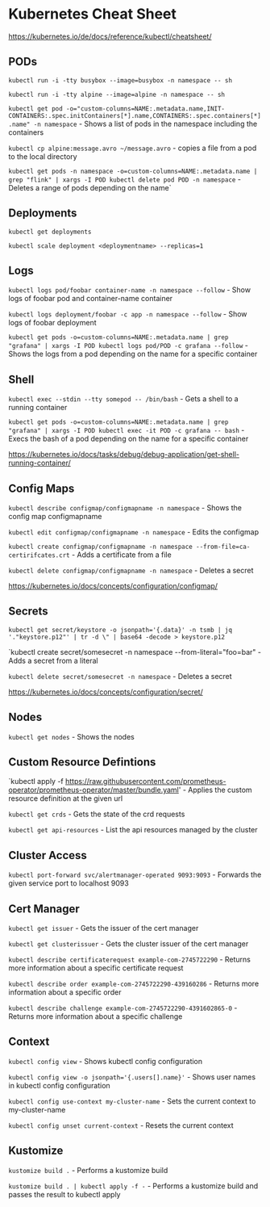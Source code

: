 # Kubernetes Cheat Sheet

https://kubernetes.io/de/docs/reference/kubectl/cheatsheet/

## PODs

`kubectl run -i -tty busybox --image=busybox -n namespace -- sh`

`kubectl run -i -tty alpine --image=alpine -n namespace -- sh`

`kubectl get pod -o="custom-columns=NAME:.metadata.name,INIT-CONTAINERS:.spec.initContainers[*].name,CONTAINERS:.spec.containers[*].name" -n namespace` - Shows a list of pods in the namespace including the containers

`kubectl cp alpine:message.avro ~/message.avro` - copies a file from a pod to the local directory

`kubectl get pods -n namespace -o=custom-columns=NAME:.metadata.name | grep "flink" | xargs -I POD kubectl delete pod POD -n namespace` - Deletes a range of pods depending on the name`

## Deployments

`kubectl get deployments`

`kubectl scale deployment <deploymentname> --replicas=1`

## Logs

`kubectl logs pod/foobar container-name -n namespace --follow` - Show logs of foobar pod and container-name container

`kubectl logs deployment/foobar -c app -n namespace --follow` - Show logs of foobar deployment

`kubectl get pods -o=custom-columns=NAME:.metadata.name | grep "grafana" | xargs -I POD kubectl logs pod/POD -c grafana --follow` - Shows the logs from a pod depending on the name for a specific container

## Shell

`kubectl exec --stdin --tty somepod -- /bin/bash` - Gets a shell to a running container

`kubectl get pods -o=custom-columns=NAME:.metadata.name | grep "grafana" | xargs -I POD kubectl exec -it POD -c grafana -- bash` - Execs the bash of a pod depending on the name for a specific container

https://kubernetes.io/docs/tasks/debug/debug-application/get-shell-running-container/

## Config Maps

`kubectl describe configmap/configmapname -n namespace` - Shows the config map configmapname

`kubectl edit configmap/configmapname -n namespace` - Edits the configmap

`kubectl create configmap/configmapname -n namespace --from-file=ca-certirifcates.crt` - Adds a certificate from a file

`kubectl delete configmap/configmapname -n namespace` - Deletes a secret

https://kubernetes.io/docs/concepts/configuration/configmap/

## Secrets

`kubectl get secret/keystore -o jsonpath='{.data}' -n tsmb | jq '."keystore.p12"' | tr -d \" | base64 -decode > keystore.p12`

`kubectl create secret/somesecret -n namespace --from-literal="foo=bar" - Adds a secret from a literal

`kubectl delete secret/somesecret -n namespace` - Deletes a secret

https://kubernetes.io/docs/concepts/configuration/secret/

## Nodes

`kubectl get nodes` - Shows the nodes

## Custom Resource Defintions

`kubectl apply -f https://raw.githubusercontent.com/prometheus-operator/prometheus-operator/master/bundle.yaml' - Applies the custom resource definition at the given url

`kubectl get crds` - Gets the state of the crd requests

`kubectl get api-resources` - List the api resources managed by the cluster

## Cluster Access

`kubectl port-forward svc/alertmanager-operated 9093:9093` - Forwards the given service port to localhost 9093

## Cert Manager

`kubectl get issuer` - Gets the issuer of the cert manager

`kubectl get clusterissuer` - Gets the cluster issuer of the cert manager

`kubectl describe certificaterequest example-com-2745722290` - Returns more information about a specific certificate request

`kubectl describe order example-com-2745722290-439160286` - Returns more information about a specific order

`kubectl describe challenge example-com-2745722290-4391602865-0` - Returns more information about a specific challenge

## Context

`kubectl config view` - Shows kubectl config configuration

`kubectl config view -o jsonpath='{.users[].name}'` - Shows user names in kubectl config configuration

`kubectl config use-context my-cluster-name` - Sets the current context to my-cluster-name

`kubectl config unset current-context` - Resets the current context

## Kustomize

`kustomize build .` - Performs a kustomize build

`kustomize build . | kubectl apply -f -` - Performs a kustomize build and passes the result to kubectl apply
